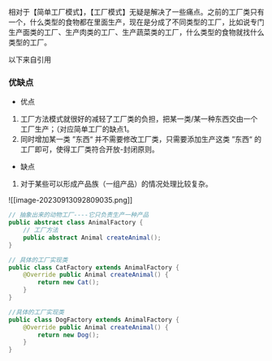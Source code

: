 
相对于【简单工厂模式】，【工厂模式】无疑是解决了一些痛点。之前的工厂类只有一个，什么类型的食物都在里面生产，现在是分成了不同类型的工厂，比如说专门生产面类的工厂、生产肉类的工厂、生产蔬菜类的工厂，什么类型的食物就找什么类型的工厂。

以下来自引用
### **优缺点**

- 优点

1. 工厂方法模式就很好的减轻了工厂类的负担，把某一类/某一种东西交由一个工厂生产；（对应简单工厂的缺点1。
2. 同时增加某一类 ”东西“ 并不需要修改工厂类，只需要添加生产这类 ”东西“ 的工厂即可，使得工厂类符合开放-封闭原则。

- 缺点

1. 对于某些可以形成产品族（一组产品）的情况处理比较复杂。

![[image-20230913092809035.png]]

```java
// 抽象出来的动物工厂----它只负责生产一种产品
public abstract class AnimalFactory {
    // 工厂方法
    public abstract Animal createAnimal();
}

// 具体的工厂实现类 
public class CatFactory extends AnimalFactory { 
    @Override public Animal createAnimal() { 
        return new Cat(); 
    } 
}

//具体的工厂实现类 
public class DogFactory extends AnimalFactory { 
    @Override public Animal createAnimal() { 
        return new Dog(); 
    } 
}
```

